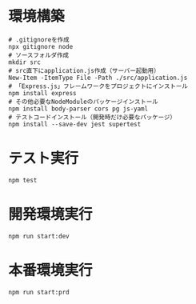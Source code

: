 # 環境構築
```shell
# .gitignoreを作成
npx gitignore node
# ソースフォルダ作成
mkdir src
# src直下にapplication.js作成（サーバー起動用）
New-Item -ItemType File -Path ./src/application.js
# 「Express.js」フレームワークをプロジェクトにインストール
npm install express
# その他必要なNodeModuleのパッケージインストール
npm install body-parser cors pg js-yaml
# テストコードインストール（開発時だけ必要なパッケージ）
npm install --save-dev jest supertest
```

# テスト実行
```shell
npm test
```

# 開発環境実行
```shell
npm run start:dev
```

# 本番環境実行
```shell
npm run start:prd
```

